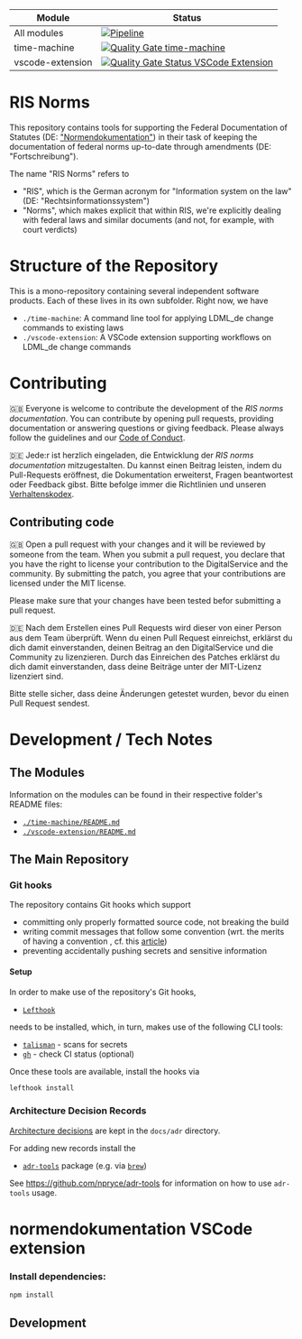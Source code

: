 | Module | Status |
| ----- | ----- |
| All modules | [![Pipeline](https://github.com/digitalservicebund/ris-norms/actions/workflows/pipeline.yml/badge.svg)](https://github.com/digitalservicebund/ris-norms/actions/workflows/pipeline.yml) |
| time-machine | [![Quality Gate time-machine](https://sonarcloud.io/api/project_badges/measure?project=digitalservicebund_ris-norms-time-machine&metric=alert_status)](https://sonarcloud.io/summary/new_code?id=digitalservicebund_ris-norms-time-machine) |
| vscode-extension | [![Quality Gate Status VSCode Extension](https://sonarcloud.io/api/project_badges/measure?project=digitalservicebund_ris-norms-vscode-extension&metric=alert_status)](https://sonarcloud.io/summary/new_code?id=digitalservicebund_ris-norms-vscode-extension)

# RIS Norms

This repository contains tools for supporting the Federal Documentation of Statutes (DE: ["Normendokumentation"](https://www.bundesjustizamt.de/DE/Themen/Rechtsetzung/Normendokumentation/Normendokumentation_node.html)) in their task of keeping the documentation of federal norms up-to-date through amendments (DE: "Fortschreibung").

The name "RIS Norms" refers to 
* "RIS", which is the German acronym for "Information system on the law" (DE: "Rechtsinformationssystem")
* "Norms", which makes explicit that within RIS, we're explicitly dealing with federal laws and similar documents (and not, for example, with court verdicts)

# Structure of the Repository
This is a mono-repository containing several independent software products. Each of these lives in its own subfolder. Right now, we have
* `./time-machine`: A command line tool for applying LDML_de change commands to existing laws
* `./vscode-extension`: A VSCode extension supporting workflows on LDML_de change commands

# Contributing

🇬🇧
Everyone is welcome to contribute the development of the _RIS norms documentation_. You can contribute by opening pull requests, providing documentation or answering questions or giving feedback. Please always follow the guidelines and our
[Code of Conduct](CODE_OF_CONDUCT.md).

🇩🇪
Jede:r ist herzlich eingeladen, die Entwicklung der _RIS norms documentation_ mitzugestalten. Du kannst einen Beitrag leisten,
indem du Pull-Requests eröffnest, die Dokumentation erweiterst, Fragen beantwortest oder Feedback gibst.
Bitte befolge immer die Richtlinien und unseren [Verhaltenskodex](CODE_OF_CONDUCT_DE.md).

## Contributing code

🇬🇧
Open a pull request with your changes and it will be reviewed by someone from the team. When you submit a pull request,
you declare that you have the right to license your contribution to the DigitalService and the community.
By submitting the patch, you agree that your contributions are licensed under the MIT license.

Please make sure that your changes have been tested befor submitting a pull request.

🇩🇪
Nach dem Erstellen eines Pull Requests wird dieser von einer Person aus dem Team überprüft. Wenn du einen Pull Request
einreichst, erklärst du dich damit einverstanden, deinen Beitrag an den DigitalService und die Community zu
lizenzieren. Durch das Einreichen des Patches erklärst du dich damit einverstanden, dass deine Beiträge unter der
MIT-Lizenz lizenziert sind.

Bitte stelle sicher, dass deine Änderungen getestet wurden, bevor du einen Pull Request sendest.

# Development / Tech Notes

## The Modules

Information on the modules can be found in their respective folder's README files:
* [`./time-machine/README.md`](./time-machine/README.md)
* [`./vscode-extension/README.md`](./vscode-extension/README.md)

## The Main Repository

### Git hooks

The repository contains Git hooks which support

* committing only properly formatted source code, not breaking the build
* writing commit messages that follow some convention (wrt. the merits of having a convention , cf. this [article](https://chris.beams.io/posts/git-commit/))
* preventing accidentally pushing secrets and sensitive information

#### Setup
In order to make use of the repository's Git hooks, 
* [`Lefthook`](https://github.com/evilmartians/lefthook) 

needs to be installed, which, in turn, makes use of the following CLI tools: 
* [`talisman`](https://thoughtworks.github.io/talisman/docs) - scans for secrets 
* [`gh`](https://github.com/cli/cli) - check CI status (optional)

Once these tools are available, install the hooks via

```bash
lefthook install
```

### Architecture Decision Records

[Architecture decisions](https://cognitect.com/blog/2011/11/15/documenting-architecture-decisions)
are kept in the `docs/adr` directory.

For adding new records install the 
* [`adr-tools`](https://github.com/npryce/adr-tools) package (e.g. via [`brew`](https://formulae.brew.sh/formula/adr-tools))


See https://github.com/npryce/adr-tools for information on how to use `adr-tools` usage.



# normendokumentation VSCode extension



### Install dependencies:

```bash
npm install
```

## Development

